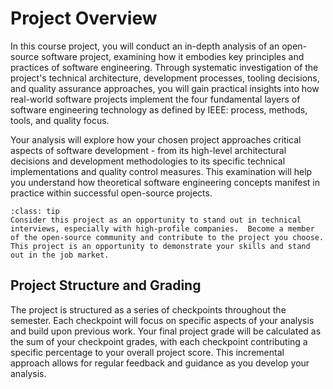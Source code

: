 # Project Overview

In this course project, you will conduct an in-depth analysis of an open-source software project, examining how it embodies key principles and practices of software engineering. Through systematic investigation of the project's technical architecture, development processes, tooling decisions, and quality assurance approaches, you will gain practical insights into how real-world software projects implement the four fundamental layers of software engineering technology as defined by IEEE: process, methods, tools, and quality focus.

Your analysis will explore how your chosen project approaches critical aspects of software development - from its high-level architectural decisions and development methodologies to its specific technical implementations and quality control measures. This examination will help you understand how theoretical software engineering concepts manifest in practice within successful open-source projects.

```{admonition} An Opportunity...
:class: tip
Consider this project as an opportunity to stand out in technical interviews, especially with high-profile companies.  Become a member of the open-source community and contribute to the project you choose.  This project is an opportunity to demonstrate your skills and stand out in the job market.
```

## Project Structure and Grading

The project is structured as a series of checkpoints throughout the semester. Each checkpoint will focus on specific aspects of your analysis and build upon previous work. Your final project grade will be calculated as the sum of your checkpoint grades, with each checkpoint contributing a specific percentage to your overall project score. This incremental approach allows for regular feedback and guidance as you develop your analysis.
